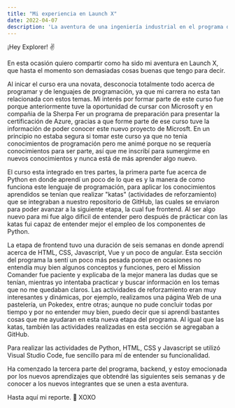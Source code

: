 ```yaml
---
title: "Mi experiencia en Launch X"
date: 2022-04-07
description: 'La aventura de una ingeniería industrial en el programa de Launch X'
---
```


¡Hey Explorer! ✌️

En esta ocasión quiero compartir como ha sido mi aventura en Launch X, que hasta el momento son demasiadas cosas buenas que tengo para decir.

Al inicar el curso era una novata, desconocia totalmente todo acerca de programar y de lenguajes de programación, ya que mi carrera no esta tan relacionada con estos temas. Mi interés por formar parte de este curso fue porque anteriormente tuve la oportunidad de cursar con Microsoft y en compañia de la Sherpa Fer un programa de preparación para presentar la certificación de Azure, gracias a que forme parte de ese curso tuve la información de poder conocer este nuevo proyecto de Microsft. En un principio no estaba segura si tomar este curso ya que no tenia conocimientos de programación pero me animé porque no se requería conocimientos para ser parte, así que me inscribí para sumergirme en nuevos conocimientos y nunca está de más aprender algo nuevo.

El curso esta integrado en tres partes, la primera parte fue acerca de Python en donde aprendí un poco de lo que es y la manera de como funciona este lenguaje de programación, para aplicar los conocimientos aprendidos se tenían que realizar "katas" (actividades de reforzamiento) que se integraban a nuestro repositorio de GitHub, las cuales se enviaron para poder avanzar a la siguiente etapa, la cual fue frontend. Al ser algo nuevo para mi fue algo dificil de entender pero después de prácticar con las katas fui capaz de entender mejor el empleo de los componentes de Python.  

La etapa de frontend tuvo una duración de seis semanas en donde aprendí acerca de HTML, CSS, Javascript, Vue y un poco de angular. Esta sección del programa la sentí un poco más pesada porque en ocasiones no entendía muy bien algunos conceptos y funciones, pero el Mission Comander fue paciente y explicaba de la mejor manera las dudas que se tenían, mientras yo intentaba practicar y buscar información en los temas que no me quedaban claros. Las actividades de reforzamiento eran muy interesantes y  dinámicas, por ejemplo, realizamos una página Web de una pastelería, un Pokedex, entre otras; aunque no pude concluir todas por tiempo y por no entender muy bien, puedo decir que si aprendí bastantes cosas que me ayudaran en esta nueva etapa del programa. Al igual que las katas, también las actividades realizadas en esta sección se agregaban a GitHub.

Para realizar las actividades de Python, HTML, CSS y Javascript se utilizó Visual Studio Code, fue sencillo para mí de entender su funcionalidad. 

Ha comenzado la tercera parte del programa, backend, y estoy emocionada por los nuevos aprendizajes que obtendré las siguientes seis semanas y de conocer a los nuevos integrantes que se unen a esta aventura. 

Hasta aquí mi reporte. 🚀
XOXO
